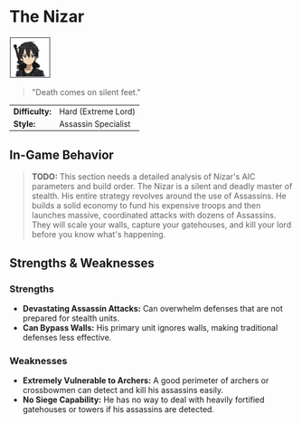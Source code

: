 # The Nizar

![Portrait](./images/nizar_portrait.png)
> "Death comes on silent feet."

| | |
| :--- | :--- |
| **Difficulty:** | Hard (Extreme Lord) |
| **Style:** | Assassin Specialist |

## In-Game Behavior
> **TODO:** This section needs a detailed analysis of Nizar's AIC parameters and build order.
The Nizar is a silent and deadly master of stealth. His entire strategy revolves around the use of Assassins. He builds a solid economy to fund his expensive troops and then launches massive, coordinated attacks with dozens of Assassins. They will scale your walls, capture your gatehouses, and kill your lord before you know what's happening.

## Strengths & Weaknesses
### Strengths
* **Devastating Assassin Attacks:** Can overwhelm defenses that are not prepared for stealth units.
* **Can Bypass Walls:** His primary unit ignores walls, making traditional defenses less effective.

### Weaknesses
* **Extremely Vulnerable to Archers:** A good perimeter of archers or crossbowmen can detect and kill his assassins easily.
* **No Siege Capability:** He has no way to deal with heavily fortified gatehouses or towers if his assassins are detected.
